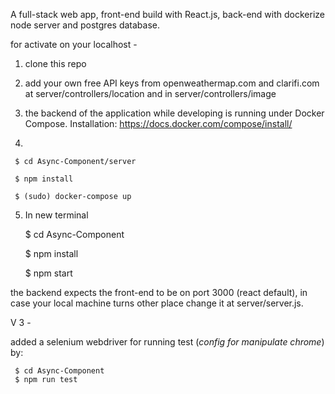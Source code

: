 A full-stack web app, front-end build with React.js, back-end with dockerize node server and postgres database.


for activate on your localhost -

1. clone this repo


2. add your own free API keys from openweathermap.com and clarifi.com at server/controllers/location and in server/controllers/image

3. the backend of the application while developing is running under Docker Compose. Installation:
https://docs.docker.com/compose/install/

4.



     $ cd Async-Component/server 

     $ npm install    

     $ (sudo) docker-compose up     



5. In new terminal





     $ cd Async-Component     

     $ npm install     

     $ npm start 





the backend expects the front-end to be on port 3000 (react default), in case your local machine turns other place change it at server/server.js.


V 3 -

added a selenium webdriver for running test (*config for manipulate chrome*) by:


     $ cd Async-Component
     $ npm run test
